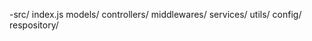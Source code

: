 -src/
  index.js
  models/
  controllers/
  middlewares/
  services/
  utils/
  config/
  respository/
